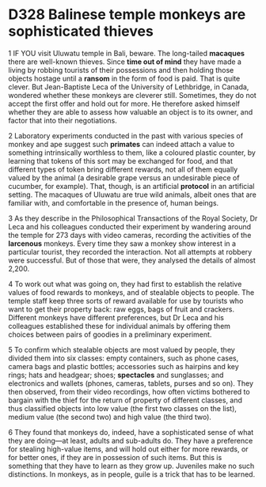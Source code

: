 # D328 Balinese temple monkeys are sophisticated thieves
1 IF YOU visit Uluwatu temple in Bali, beware. The long-tailed **macaques** there are well-known thieves. Since **time out of mind** they have made a living by robbing tourists of their possessions and then holding those objects hostage until a **ransom** in the form of food is paid. That is quite clever. But Jean-Baptiste Leca of the University of Lethbridge, in Canada, wondered whether these monkeys are cleverer still. Sometimes, they do not accept the first offer and hold out for more. He therefore asked himself whether they are able to assess how valuable an object is to its owner, and factor that into their negotiations.

2 Laboratory experiments conducted in the past with various species of monkey and ape suggest such **primates** can indeed attach a value to something intrinsically worthless to them, like a coloured plastic counter, by learning that tokens of this sort may be exchanged for food, and that different types of token bring different rewards, not all of them equally valued by the animal (a desirable grape versus an undesirable piece of cucumber, for example). That, though, is an artificial **protocol** in an artificial setting. The macaques of Uluwatu are true wild animals, albeit ones that are familiar with, and comfortable in the presence of, human beings.

3 As they describe in the Philosophical Transactions of the Royal Society, Dr Leca and his colleagues conducted their experiment by wandering around the temple for 273 days with video cameras, recording the activities of the **larcenous** monkeys. Every time they saw a monkey show interest in a particular tourist, they recorded the interaction. Not all attempts at robbery were successful. But of those that were, they analysed the details of almost 2,200.

4 To work out what was going on, they had first to establish the relative values of food rewards to monkeys, and of stealable objects to people. The temple staff keep three sorts of reward available for use by tourists who want to get their property back: raw eggs, bags of fruit and crackers. Different monkeys have different preferences, but Dr Leca and his colleagues established these for individual animals by offering them choices between pairs of goodies in a preliminary experiment.

5 To confirm which stealable objects are most valued by people, they divided them into six classes: empty containers, such as phone cases, camera bags and plastic bottles; accessories such as hairpins and key rings; hats and headgear; shoes; **spectacles** and sunglasses; and electronics and wallets (phones, cameras, tablets, purses and so on). They then observed, from their video recordings, how often victims bothered to bargain with the thief for the return of property of different classes, and thus classified objects into low value (the first two classes on the list), medium value (the second two) and high value (the third two).

6 They found that monkeys do, indeed, have a sophisticated sense of what they are doing—at least, adults and sub-adults do. They have a preference for stealing high-value items, and will hold out either for more rewards, or for better ones, if they are in possession of such items. But this is something that they have to learn as they grow up. Juveniles make no such distinctions. In monkeys, as in people, guile is a trick that has to be learned.

